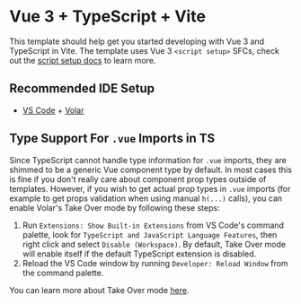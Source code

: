 # Vue 3 + TypeScript + Vite

This template should help get you started developing with Vue 3 and TypeScript
in Vite. The template uses Vue 3 `<script setup>` SFCs, check out the
[script setup docs](https://v3.vuejs.org/api/sfc-script-setup.html#sfc-script-setup)
to learn more.

## Recommended IDE Setup

- [VS Code](https://code.visualstudio.com/) +
  [Volar](https://marketplace.visualstudio.com/items?itemName=johnsoncodehk.volar)

## Type Support For `.vue` Imports in TS

Since TypeScript cannot handle type information for `.vue` imports, they are
shimmed to be a generic Vue component type by default. In most cases this is
fine if you don't really care about component prop types outside of templates.
However, if you wish to get actual prop types in `.vue` imports (for example to
get props validation when using manual `h(...)` calls), you can enable Volar's
Take Over mode by following these steps:

1. Run `Extensions: Show Built-in Extensions` from VS Code's command palette,
   look for `TypeScript and JavaScript Language Features`, then right click and
   select `Disable (Workspace)`. By default, Take Over mode will enable itself
   if the default TypeScript extension is disabled.
2. Reload the VS Code window by running `Developer: Reload Window` from the
   command palette.

You can learn more about Take Over mode
[here](https://github.com/johnsoncodehk/volar/discussions/471).
